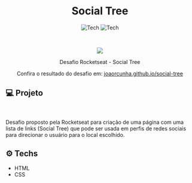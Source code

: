 <h1 align="center">Social Tree</h1>

<p align="center">
  <img alt="Tech" src="https://img.shields.io/badge/HTML-ea6227?style=for-the-badge" />
  <img alt="Tech" src="https://img.shields.io/badge/CSS-149fda?style=for-the-badge" />
</p>

<br />

<p align="center">  
   <img src="https://github.com/joaorcunha/social-tree-2/blob/gh-pages/banner.PNG?raw=true" />
   
 </p>
 
 <p align="center">
  Desafio Rocketseat - Social Tree
  
</p>

<p align="center">
  Confira o resultado do desafio em: <a href="https://joaorcunha.github.io/social-tree/" target="_blank">joaorcunha.github.io/social-tree</a></em>
  
</p>

## :computer: Projeto

<br />

<p>Desafio proposto pela Rocketseat para criação de uma página com uma lista de links (Social Tree) que pode ser usada em perfis de redes sociais para direcionar o usuário para o local escolhido.
</p>

## :gear: Techs

* HTML
* CSS
